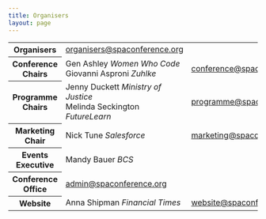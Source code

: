 ```yaml
---
title: Organisers
layout: page
---
```

<table class="infotable" cellpadding="5">
<tbody>
<tr><th>Organisers</th>
<td>
<a href="mailto:organisers@spaconference.org">organisers@spaconference.org</a>
</td>
</tr>
<tr><th>Conference Chairs</th>
<td>
Gen Ashley <em>Women Who Code</em><br />
Giovanni Asproni <em>Zuhlke</em><br />
</td>
<td>
<a href="mailto:conference@spaconference.org">conference@spaconference.org</a>
</td>
</tr>
<tr><th>Programme Chairs</th>
<td>Jenny Duckett <em>Ministry of Justice</em><br />
Melinda Seckington <em>FutureLearn</em><br />
</td>
<td>
<a href="mailto:programme@spaconference.org">programme@spaconference.org</a>
</td>
</tr>
<tr><th>Marketing Chair</th>
<td>Nick Tune <em>Salesforce</em><br />
</td>
<td>
<a href="mailto:marketing@spaconference.org">marketing@spaconference.org</a>
</td>
</tr>
<tr><th>Events Executive</th>
<td>Mandy Bauer <em>BCS</em></td>
</tr>
<tr><th>Conference Office</th>
<td>
<a href="mailto:admin@spaconference.org">admin@spaconference.org</a>
</td>
</tr>
<tr><th>Website</th>
<td>Anna Shipman <em>Financial Times</em><br />
</td>
<td>
<a href="mailto:website@spaconference.org">website@spaconference.org</a>
</td>
</tr>
